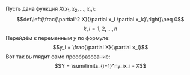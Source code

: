 Пусть дана функция $X(x_1, x_2, ..., x_n)$:
$$det\left(\frac{\partial^2 X}{\partial x_i \partial x_k}\right)\neq 0$$$$k,i=1, 2, ..., n$$
Перейдём к переменным $y$ по формуле:$$y_i = \frac{\partial X}{\partial x_i}$$
Вот так выглядит само преобразование:	$$Y = \sum\limits_{i=1}^ny_ix_i - X$$